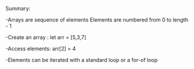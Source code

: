 Summary:

-Arrays are sequence of elements
  Elements are numbered from 0 to length - 1

-Create an array : let arr = [5,3,7]

-Access elements: arr[2] = 4

-Elements can be iterated with a standard loop or a for-of loop
